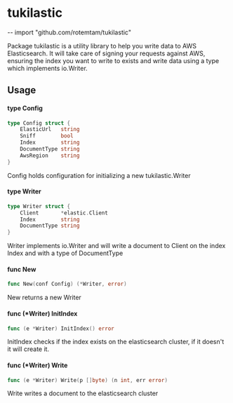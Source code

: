 # tukilastic
--
    import "github.com/rotemtam/tukilastic"

Package tukilastic is a utility library to help you write data to AWS
Elasticsearch. It will take care of signing your requests against AWS, ensuring
the index you want to write to exists and write data using a type which
implements io.Writer.

## Usage

#### type Config

```go
type Config struct {
	ElasticUrl   string
	Sniff        bool
	Index        string
	DocumentType string
	AwsRegion    string
}
```

Config holds configuration for initializing a new tukilastic.Writer

#### type Writer

```go
type Writer struct {
	Client       *elastic.Client
	Index        string
	DocumentType string
}
```

Writer implements io.Writer and will write a document to Client on the index
Index and with a type of DocumentType

#### func  New

```go
func New(conf Config) (*Writer, error)
```
New returns a new Writer

#### func (*Writer) InitIndex

```go
func (e *Writer) InitIndex() error
```
InitIndex checks if the index exists on the elasticsearch cluster, if it doesn't
it will create it.

#### func (*Writer) Write

```go
func (e *Writer) Write(p []byte) (n int, err error)
```
Write writes a document to the elasticsearch cluster
